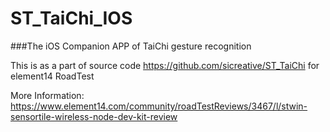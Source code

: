 # ST_TaiChi_IOS
###The iOS Companion APP of TaiChi gesture recognition

This is as a part of source code 
https://github.com/sicreative/ST_TaiChi
for element14 RoadTest

More Information:
https://www.element14.com/community/roadTestReviews/3467/l/stwin-sensortile-wireless-node-dev-kit-review



